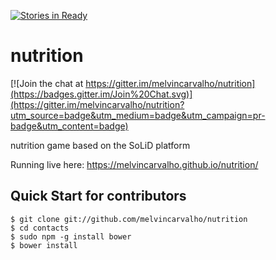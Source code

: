 [![Stories in Ready](https://badge.waffle.io/melvincarvalho/nutrition.png?label=ready&title=Ready)](https://waffle.io/melvincarvalho/nutrition)
# nutrition

[![Join the chat at https://gitter.im/melvincarvalho/nutrition](https://badges.gitter.im/Join%20Chat.svg)](https://gitter.im/melvincarvalho/nutrition?utm_source=badge&utm_medium=badge&utm_campaign=pr-badge&utm_content=badge)

nutrition game based on the SoLiD platform

Running live here: https://melvincarvalho.github.io/nutrition/

Quick Start for contributors
----------------------------

```
$ git clone git://github.com/melvincarvalho/nutrition
$ cd contacts
$ sudo npm -g install bower
$ bower install
```
